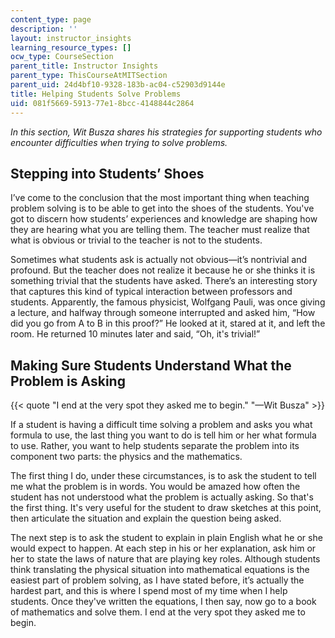 ```yaml
---
content_type: page
description: ''
layout: instructor_insights
learning_resource_types: []
ocw_type: CourseSection
parent_title: Instructor Insights
parent_type: ThisCourseAtMITSection
parent_uid: 24d4bf10-9328-183b-ac04-c52903d9144e
title: Helping Students Solve Problems
uid: 081f5669-5913-77e1-8bcc-4148844c2864
---
```


_In this section, Wit Busza shares his strategies for supporting students who encounter difficulties when trying to solve problems._ 

Stepping into Students’ Shoes
-----------------------------

I’ve come to the conclusion that the most important thing when teaching problem solving is to be able to get into the shoes of the students. You've got to discern how students’ experiences and knowledge are shaping how they are hearing what you are telling them. The teacher must realize that what is obvious or trivial to the teacher is not to the students.

Sometimes what students ask is actually not obvious—it’s nontrivial and profound. But the teacher does not realize it because he or she thinks it is something trivial that the students have asked. There’s an interesting story that captures this kind of typical interaction between professors and students. Apparently, the famous physicist, Wolfgang Pauli, was once giving a lecture, and halfway through someone interrupted and asked him, “How did you go from A to B in this proof?” He looked at it, stared at it, and left the room. He returned 10 minutes later and said, “Oh, it's trivial!”

Making Sure Students Understand What the Problem is Asking
----------------------------------------------------------

{{< quote "I end at the very spot they asked me to begin." "—Wit Busza" >}}

If a student is having a difficult time solving a problem and asks you what formula to use, the last thing you want to do is tell him or her what formula to use. Rather, you want to help students separate the problem into its component two parts: the physics and the mathematics.

The first thing I do, under these circumstances, is to ask the student to tell me what the problem is in words. You would be amazed how often the student has not understood what the problem is actually asking. So that's the first thing. It's very useful for the student to draw sketches at this point, then articulate the situation and explain the question being asked.

The next step is to ask the student to explain in plain English what he or she would expect to happen. At each step in his or her explanation, ask him or her to state the laws of nature that are playing key roles. Although students think translating the physical situation into mathematical equations is the easiest part of problem solving, as I have stated before, it’s actually the hardest part, and this is where I spend most of my time when I help students. Once they've written the equations, I then say, now go to a book of mathematics and solve them. I end at the very spot they asked me to begin.